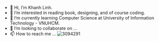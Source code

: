 - 👋 Hi, I’m Khanh Linh.
- 👀 I’m interested in reading book, designing, and of course coding.
- 🌱 I’m currently learning Computer Science at University of Information Technology - VNUHCM.
- 💞️ I’m looking to collaborate on ...
- 📫 How to reach me ...
![3094291](https://user-images.githubusercontent.com/87572261/140598694-4f73bbf7-88e0-48f3-95be-3acdd1d11789.png)

<!---
kaylynlb/kaylynlb is a ✨ special ✨ repository because its `README.md` (this file) appears on your GitHub profile.
You can click the Preview link to take a look at your changes.
--->
